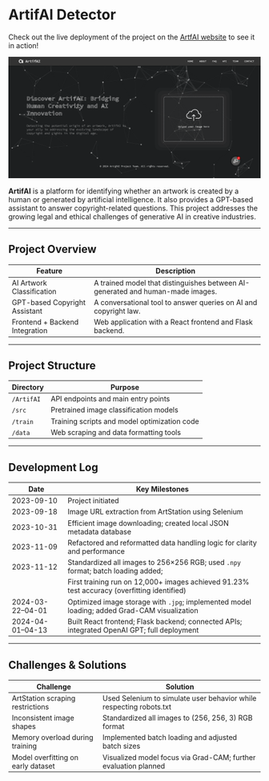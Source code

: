 # ArtifAI Detector

Check out the live deployment of the project on the [ArtfAI website](http://artifai.austinjiang.com) to see it in action!

![ArtifAI website deployment](https://github.com/AustinBoyuJiang/ArtifAI/blob/main/backend/public/outlook.png?raw=true)


**ArtifAI** is a platform for identifying whether an artwork is created by a human or generated by artificial intelligence. It also provides a GPT-based assistant to answer copyright-related questions. This project addresses the growing legal and ethical challenges of generative AI in creative industries.

---

## Project Overview

| Feature                              | Description                                                                 |
|--------------------------------------|-----------------------------------------------------------------------------|
| AI Artwork Classification            | A trained model that distinguishes between AI-generated and human-made images. |
| GPT-based Copyright Assistant        | A conversational tool to answer queries on AI and copyright law.           |
| Frontend + Backend Integration       | Web application with a React frontend and Flask backend.                   |

---

## Project Structure

| Directory     | Purpose                                                 |
|---------------|---------------------------------------------------------|
| `/ArtifAI`    | API endpoints and main entry points                     |
| `/src`        | Pretrained image classification models                  |
| `/train`      | Training scripts and model optimization code            |
| `/data`       | Web scraping and data formatting tools                  |

---

## Development Log

| Date            | Key Milestones                                                                                     |
|-----------------|----------------------------------------------------------------------------------------------------|
| 2023-09-10      | Project initiated                                                                                  |
| 2023-09-18      | Image URL extraction from ArtStation using Selenium                                                |
| 2023-10-31      | Efficient image downloading; created local JSON metadata database                                  |
| 2023-11-09      | Refactored and reformatted data handling logic for clarity and performance                         |
| 2023-11-12      | Standardized all images to 256×256 RGB; used `.npy` format; batch loading added;                   |
|                 | First training run on 12,000+ images achieved 91.23% test accuracy (overfitting identified)        |
| 2024-03-22–04-01| Optimized image storage with `.jpg`; implemented model loading; added Grad-CAM visualization       |
| 2024-04-01–04-13| Built React frontend; Flask backend; connected APIs; integrated OpenAI GPT; full deployment        |

---

## Challenges & Solutions

| Challenge                                   | Solution                                                                 |
|--------------------------------------------|--------------------------------------------------------------------------|
| ArtStation scraping restrictions            | Used Selenium to simulate user behavior while respecting robots.txt      |
| Inconsistent image shapes                   | Standardized all images to (256, 256, 3) RGB format                       |
| Memory overload during training             | Implemented batch loading and adjusted batch sizes                       |
| Model overfitting on early dataset          | Visualized model focus via Grad-CAM; further evaluation planned          |

